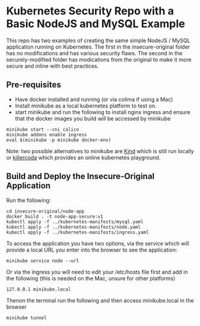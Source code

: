 # Kubernetes Security Repo with a Basic NodeJS and MySQL Example

This repo has two examples of creating the same simple NodeJS / MySQL application running on Kubernetes.  The first in the insecure-original folder has no modifications and has various security flaws.  The second in the securely-modified folder has modications from the original to make it more secure and inline with best practices. 

## Pre-requisites

- Have docker installed and running (or via colima if using a Mac)
- Install minikube as a local kubernetes platform to test on.
- start minikube and run the following to install nginx ingress and ensure that the docker images you build will be accessed by minikube

```
minikube start --cni calico
minikube addons enable ingress
eval $(minikube -p minikube docker-env)
```

Note: two possible alternatives to minikube are [Kind](https://kind.sigs.k8s.io/) which is still run locally or [killercoda](https://killercoda.com/playgrounds/scenario/kubernetes) which provides an online kubernetes playground.

## Build and Deploy the Insecure-Original Application

Run the following:

```
cd insecure-original/node-app
docker build . -t node-app-secure:v1
kubectl apply -f ../kubernetes-manifests/mysql.yaml
kubectl apply -f ../kubernetes-manifests/node.yaml
kubectl apply -f ../kubernetes-manifests/ingress.yaml
```

To access the application you have two options, via the service which will provide a local URL you enter into the browser to see the application:

```
minikube service node --url
```

Or via the ingress you will need to edit your /etc/hosts file first and add in the following (this is needed on the Mac, unsure for other platforms) 

```
127.0.0.1 minikube.local
```

Thenon the terminal run the following and then access minikube.local in the browser

```
minikube tunnel
```